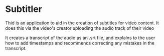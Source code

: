 # Subtitler

Thid is an application to aid in the creation of subtitles for video content. It does this via the video's creator uploading the audio track of their video 

It creates a transcript of the audio as an .srt file, and explains to the user how to add timestamps and recommends correcting any mistakes in the transcript.
